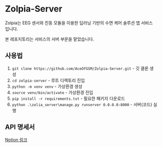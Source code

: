 # Zolpia-Server
Zolpia는 EEG 센서와 진동 모듈을 이용한 딥러닝 기반의 수면 케어 솔루션 앱 서비스 입니다.

본 레포지토리는 서비스의 서버 부문을 맡았습니다.

## 사용법
1. `git clone https://github.com/AceOfGSM/Zolpia-Server.git` - 깃 클론 생성
2. `cd zolpia-server` - 루트 디렉토리 진입
3. `python -m venv venv` - 가상환경 생성
4. `source venv/bin/activate` - 가상환경 진입
5. `pip install -r requirements.txt` - 필요한 패키지 다운로드
6. `python .\zolia_server\manage.py runserver 0.0.0.0:8000` - 서버(코드) 실행


## API 명세서
[Notion 링크](https://www.notion.so/API-7c450ba99f0345e8acfccc3a41541ba9)